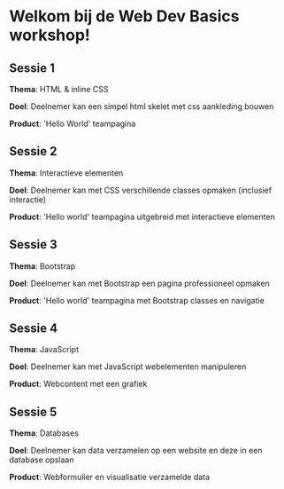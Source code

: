 # Welkom bij de Web Dev Basics workshop!

## Sessie 1
**Thema**: HTML & inline CSS

**Doel**: Deelnemer kan een simpel html skelet met css aankleding bouwen

**Product**: 'Hello World' teampagina

## Sessie 2
**Thema**: Interactieve elementen

**Doel**: Deelnemer kan met CSS verschillende classes opmaken (inclusief interactie)

**Product**: 'Hello world' teampagina uitgebreid met interactieve elementen

## Sessie 3
**Thema**: Bootstrap

**Doel**: Deelnemer kan met Bootstrap een pagina professioneel opmaken

**Product**: 'Hello world' teampagina met Bootstrap classes en navigatie

## Sessie 4
**Thema**: JavaScript

**Doel**: Deelnemer kan met JavaScript webelementen manipuleren

**Product**: Webcontent met een grafiek

## Sessie 5
**Thema**: Databases

**Doel**: Deelnemer kan data verzamelen op een website en deze in een database opslaan

**Product**: Webformulier en visualisatie verzamelde data

